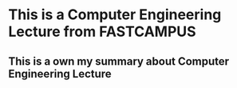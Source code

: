 # This is a Computer Engineering Lecture from FASTCAMPUS
## This is a own my summary about Computer Engineering Lecture
